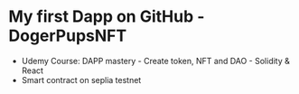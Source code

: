 # My first Dapp on GitHub - DogerPupsNFT
* Udemy Course: DAPP mastery - Create token, NFT and DAO - Solidity & React
* Smart contract on seplia testnet
